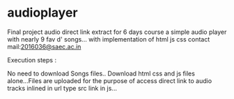 # audioplayer
Final project audio direct link extract
for 6 days course 
a simple audio player with nearly 9 fav d' songs...
with implementation of html js css contact mail:2016036@saec.ac.in

Execution steps :

No need to download Songs files.. Download html css and js files alone...Files are uploaded for the purpose of access direct link to audio tracks inlined in url type src link in js...
